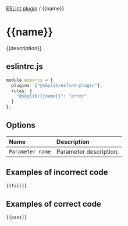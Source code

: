 [ESLint plugin](index.md) / {{name}}

# {{name}}

{{description}}

## eslintrc.js

```ts
module.exports = {
  plugins: ["@skylib/eslint-plugin"],
  rules: {
    "@skylib/{{name}}": "error"
  }
};
```

## Options

| Name | Description |
| :------ | :------ |
| `Parameter name` | Parameter description. |


## Examples of incorrect code

```ts
{{fail}}
```

## Examples of correct code

```ts
{{pass}}
```
